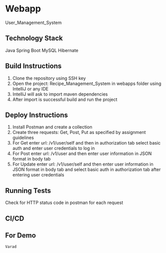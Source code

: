 # Webapp
User_Management_System

## Technology Stack

Java
Spring Boot
MySQL
Hibernate

## Build Instructions

1) Clone the repository using SSH key
2) Open the project: Recipe_Management_System in webapps folder using IntelliJ or any IDE
3) IntelliJ will ask to import maven dependencies
4) After import is successful build and run the project

## Deploy Instructions

1) Install Postman and create a collection
2) Create three requests: Get, Post, Put as specified by assignment guidelines
3) For Get enter url: /v1/user/self and then in authorization tab select basic auth and enter user credentials to log in
4) For Post enter url: /v1/user and then enter user information in JSON format in body tab
5) For Update enter url: /v1/user/self and then enter user information in JSON format in body tab and select basic auth in authorization tab after entering user credentials 

## Running Tests

Check for HTTP status code in postman for each request

## CI/CD

## For Demo
    Varad  

